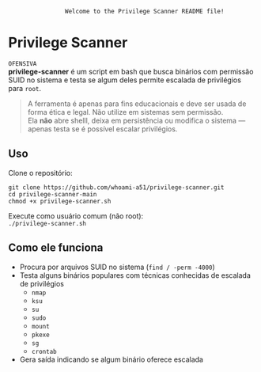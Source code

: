 					Welcome to the Privilege Scanner README file!    

Privilege Scanner  
=============

```OFENSIVA```  
**privilege-scanner** é um script em bash que busca binários com permissão SUID no sistema e testa se algum deles permite escalada de privilégios para `root`.  
  
> A ferramenta é apenas para fins educacionais e deve ser usada de forma ética e legal. Não utilize em sistemas sem permissão.  
> Ela **não** abre shelll, deixa em persistência ou modifica o sistema — apenas testa se é possível escalar privilégios.  
  
Uso
-----------
Clone o repositório:  
  
```git clone https://github.com/whoami-a51/privilege-scanner.git```  
```cd privilege-scanner-main```  
```chmod +x privilege-scanner.sh```  
  
Execute como usuário comum (não root):  
```./privilege-scanner.sh```    
  
Como ele funciona
-----------
- Procura por arquivos SUID no sistema (`find / -perm -4000`)  
- Testa alguns binários populares com técnicas conhecidas de escalada de privilégios  
  - `nmap`  
  - `ksu`  
  - `su`  
  - `sudo`  
  - `mount`  
  - `pkexe`  
  - `sg`  
  - `crontab`   
- Gera saída indicando se algum binário oferece escalada  
    
